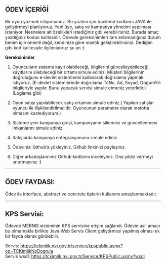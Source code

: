 ÖDEV İÇERİĞİ
------------

Bir oyun yazmak istiyorsunuz. Bu yazılım için backend kodlarını JAVA ile geliştirmeyi planlıyoruz. Yeni üye, satış ve kampanya yönetimi yapılması isteniyor. Nesnelere ait özellikleri istediğiniz gibi verebilirsiniz. Burada amaç yazdığınız kodun kalitesidir. Ödevde gereksinimleri tam anlamadığınız durum benim için önemli değil, kendinize göre mantık geliştirebilirsiniz. Dediğim gibi kod kalitesiyle ilgileniyoruz şu an :)



<b>Gereksinimler</b>

1.	Oyuncuların sisteme kayıt olabileceği, bilgilerini güncelleyebileceği, kayıtlarını silebileceği bir ortamı simule ediniz. Müşteri bilgilerinin doğruluğunu e-devlet sistemlerini kullanarak doğrulama yapmak istiyoruz. (E-devlet sistemlerinde doğrulama TcNo, Ad, Soyad, DoğumYılı bilgileriyle yapılır. Bunu yapacak servisi simule etmeniz yeterlidir.) (Loglama gibi)

2.	Oyun satışı yapılabilecek satış ortamını simule ediniz.( Yapılan satışlar oyuncu ile ilişkilendirilmelidir. Oyuncunun parametre olarak metotta olmasını kastediyorum.)

3.	Sisteme yeni kampanya girişi, kampanyanın silinmesi ve güncellenmesi imkanlarını simule ediniz.

4.	Satışlarda kampanya entegrasyonunu simule ediniz.

5.	Ödevinizi Github’a yükleyiniz. Github linkinizi paylaşınız.

6.	Diğer arkadaşlarınınız Github kodlarını inceleyiniz. Ona yıldız vermeyi unutmayınız :)

-------------

ÖDEV FAYDASI:
-------------
Ödev ile interface, abstract ve concrete tiplerin kullanımı amaçlanmaktadır.

------------
KPS Servisi:
------------
Ödevde MERNIS sisteminin KPS servisine erişim sağlandı. Ödevin asıl amacı bu olmamakla birlikte
Java Web Servis Client geliştirmesi yapılmış olması ek bir fayda olarak görülebilir.

Servis: <a href="https://tckimlik.nvi.gov.tr/service/kpspublic.asmx?op=TCKimlikNoDogrula">https://tckimlik.nvi.gov.tr/service/kpspublic.asmx?op=TCKimlikNoDogrula</a>
<br>
Servis wsdl: <a href="https://tckimlik.nvi.gov.tr/Service/KPSPublic.asmx?wsdl">https://tckimlik.nvi.gov.tr/Service/KPSPublic.asmx?wsdl</a>